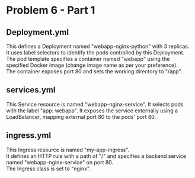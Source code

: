 # Problem 6 - Part 1  

## Deployment.yml
This defines a Deployment named "webapp-nginx-python" with 3 replicas.  
It uses label selectors to identify the pods controlled by this Deployment.  
The pod template specifies a container named "webapp" using the specified Docker image (change image name as per your preference).  
The container exposes port 80 and sets the working directory to "/app".  

## services.yml
This Service resource is named "webapp-nginx-service".
It selects pods with the label "app: webapp".
It exposes the service externally using a LoadBalancer, mapping external port 80 to the pods' port 80.


## ingress.yml
This Ingress resource is named "my-app-ingress".  
It defines an HTTP rule with a path of "/" and specifies a backend service named "webapp-nginx-service" on port 80.  
The Ingress class is set to "nginx".  
